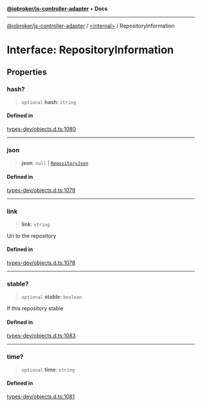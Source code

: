 [**@iobroker/js-controller-adapter**](../../README.md) • **Docs**

***

[@iobroker/js-controller-adapter](../../globals.md) / [\<internal\>](../README.md) / RepositoryInformation

# Interface: RepositoryInformation

## Properties

### hash?

> `optional` **hash**: `string`

#### Defined in

[types-dev/objects.d.ts:1080](https://github.com/ioBroker/ioBroker.js-controller/blob/3daa8532c48e6c817fc472607ccec26424ca987e/packages/types-dev/objects.d.ts#L1080)

***

### json

> **json**: `null` \| [`RepositoryJson`](RepositoryJson.md)

#### Defined in

[types-dev/objects.d.ts:1079](https://github.com/ioBroker/ioBroker.js-controller/blob/3daa8532c48e6c817fc472607ccec26424ca987e/packages/types-dev/objects.d.ts#L1079)

***

### link

> **link**: `string`

Url to the repository

#### Defined in

[types-dev/objects.d.ts:1078](https://github.com/ioBroker/ioBroker.js-controller/blob/3daa8532c48e6c817fc472607ccec26424ca987e/packages/types-dev/objects.d.ts#L1078)

***

### stable?

> `optional` **stable**: `boolean`

If this repository stable

#### Defined in

[types-dev/objects.d.ts:1083](https://github.com/ioBroker/ioBroker.js-controller/blob/3daa8532c48e6c817fc472607ccec26424ca987e/packages/types-dev/objects.d.ts#L1083)

***

### time?

> `optional` **time**: `string`

#### Defined in

[types-dev/objects.d.ts:1081](https://github.com/ioBroker/ioBroker.js-controller/blob/3daa8532c48e6c817fc472607ccec26424ca987e/packages/types-dev/objects.d.ts#L1081)
